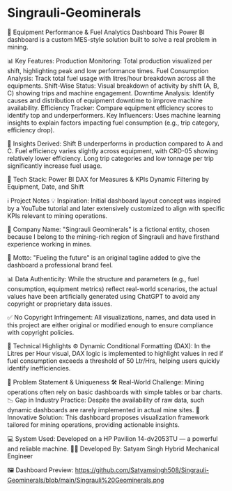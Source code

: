 # Singrauli-Geominerals
🚜 Equipment Performance & Fuel Analytics Dashboard
This Power BI dashboard is a custom MES-style solution built to solve a real problem in mining.

📊 Key Features:
Production Monitoring: Total production visualized per shift, highlighting peak and low performance times.
Fuel Consumption Analysis: Track total fuel usage with litres/hour breakdown across all the equipments.
Shift-Wise Status: Visual breakdown of activity by shift (A, B, C) showing trips and machine engagement.
Downtime Analysis: Identify causes and distribution of equipment downtime to improve machine availability.
Efficiency Tracker: Compare equipment efficiency scores to identify top and underperformers.
Key Influencers: Uses machine learning insights to explain factors impacting fuel consumption (e.g., trip category, efficiency drop).

🧠 Insights Derived:
Shift B underperforms in production compared to A and C.
Fuel efficiency varies slightly across equipment, with CRD-05 showing relatively lower efficiency.
Long trip categories and low tonnage per trip significantly increase fuel usage.


🔧 Tech Stack:
Power BI
DAX for Measures & KPIs
Dynamic Filtering by Equipment, Date, and Shift



ℹ️ Project Notes
💡 Inspiration: Initial dashboard layout concept was inspired by a YouTube tutorial and later extensively customized to align with specific KPIs relevant to mining operations.

🏢 Company Name: "Singrauli Geominerals" is a fictional entity, chosen because I belong to the mining-rich region of Singrauli and have firsthand experience working in mines.

🔖 Motto: "Fueling the future" is an original tagline added to give the dashboard a professional brand feel.

📊 Data Authenticity: While the structure and parameters (e.g., fuel consumption, equipment metrics) reflect real-world scenarios, the actual values have been artificially generated using ChatGPT to avoid any copyright or proprietary data issues.

✅ No Copyright Infringement: All visualizations, names, and data used in this project are either original or modified enough to ensure compliance with copyright policies.



🧮 Technical Highlights
⚙️ Dynamic Conditional Formatting (DAX):
In the Litres per Hour visual, DAX logic is implemented to highlight values in red if fuel consumption exceeds a threshold of 50 Ltr/Hrs, helping users quickly identify inefficiencies.


🚧 Problem Statement & Uniqueness
🛠️ Real-World Challenge: Mining operations often rely on basic dashboards with simple tables or bar charts.
📉 Gap in Industry Practice: Despite the availability of raw data, such dynamic dashboards are rarely implemented in actual mine sites.
🌟 Innovative Solution: This dashboard proposes visualization framework tailored for mining operations, providing actionable insights.



💻 System Used: Developed on a HP Pavilion 14-dv2053TU — a powerful and reliable machine. 
🧑‍💻 Developed By:
Satyam Singh
Hybrid Mechanical Engineer

🖼️ Dashboard Preview: https://github.com/Satyamsingh508/Singrauli-Geominerals/blob/main/Singrauli%20Geominerals.png
